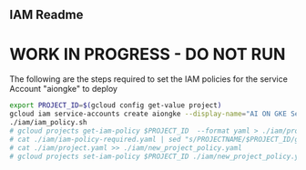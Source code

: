 


## IAM Readme

# WORK IN PROGRESS - DO NOT RUN

The following are the steps required to set the IAM policies for the service Account "aiongke" to deploy
```bash
export PROJECT_ID=$(gcloud config get-value project)
gcloud iam service-accounts create aiongke --display-name="AI ON GKE Service Account"
./iam/iam_policy.sh
# gcloud projects get-iam-policy $PROJECT_ID  --format yaml > ./iam/project.yaml
# cat ./iam/iam-policy-required.yaml | sed "s/PROJECTNAME/$PROJECT_ID/g" >> ./iam/new_project_policy.yaml
# cat ./iam/project.yaml >> ./iam/new_project_policy.yaml
# gcloud projects set-iam-policy $PROJECT_ID ./iam/new_project_policy.yaml
```